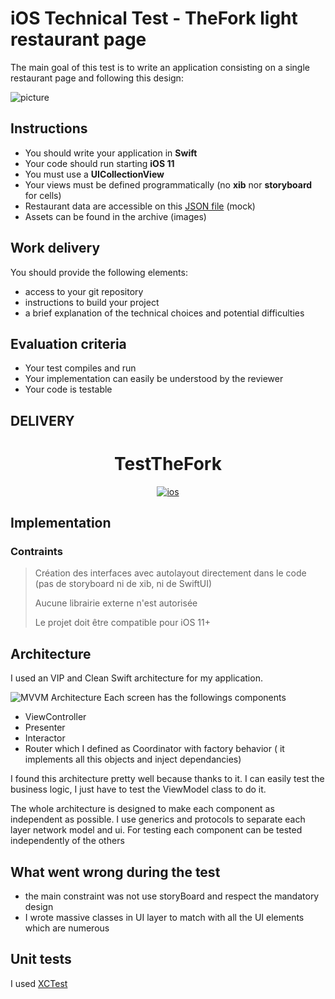 # iOS Technical Test - TheFork light restaurant page

The main goal of this test is to write an application consisting on a single restaurant page and following this design:

![picture](https://ptitchevreuil.github.io/test.png)

## Instructions

- You should write your application in **Swift**
- Your code should run starting **iOS 11**
- You must use a **UICollectionView**
- Your views must be defined programmatically (no **xib** nor **storyboard** for cells)
- Restaurant data are accessible on this [JSON file](https://ptitchevreuil.github.io/test.json) (mock) 
- Assets can be found in the archive (images)

## Work delivery

You should provide the following elements:
- access to your git repository
- instructions to build your project
- a brief explanation of the technical choices and potential difficulties

## Evaluation criteria

- Your test compiles and run
- Your implementation can easily be understood by the reviewer
- Your code is testable


## DELIVERY
<h1 align="center">TestTheFork</h1>
<p align="center">
  <a href="https://www.logolynx.com/images/logolynx/f9/f98c597f4b18590733032cc76fa88ce8.png"><img alt="ios" src="https://www.logolynx.com/images/logolynx/f9/f98c597f4b18590733032cc76fa88ce8.png"/></a>
</p>

## Implementation

### Contraints
>Création des interfaces avec autolayout directement dans le code (pas de storyboard ni de
xib, ni de SwiftUI)
>
>  Aucune librairie externe n'est autorisée
> 
> Le projet doit être compatible pour iOS 11+
> 

## Architecture 

I used an VIP and Clean Swift architecture for my application. 

![MVVM Architecture](https://miro.medium.com/max/1400/1*dzjlbX9q9gTgyorj0gXnbw.png "")
Each screen has the followings components
- ViewController 
- Presenter
- Interactor
- Router which I defined as Coordinator with factory behavior ( it implements all this objects and inject dependancies)

I found this architecture pretty well because thanks to it. I can easily test the business logic, I just have to test the ViewModel class to do it. 

The whole architecture is designed to make each component as independent as possible.
I use generics and protocols to separate each layer network model and ui.
For testing each component can be tested independently of the others

## What went wrong during the test

- the main constraint was not use storyBoard and respect the mandatory design
- I wrote massive classes in UI layer to match with all the UI elements which are numerous

## Unit tests

I used [XCTest](https://developer.apple.com/documentation/xctest) 
